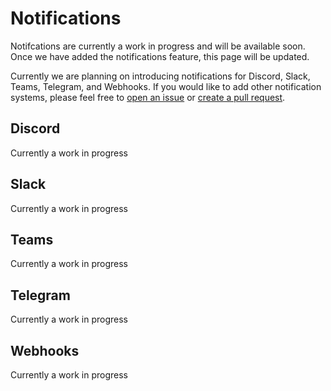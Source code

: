 # Notifications

Notifcations are currently a work in progress and will be available soon. Once we have added the notifications feature, this page will be updated.

Currently we are planning on introducing notifications for Discord, Slack, Teams, Telegram, and Webhooks. If you would like to add other notification systems, please feel free to [open an issue](https://github.com/Lunalytics/lunalytics/issues) or [create a pull request](https://github.com/Lunalytics/lunalytics/pulls).

## Discord

Currently a work in progress

## Slack

Currently a work in progress

## Teams

Currently a work in progress

## Telegram

Currently a work in progress

## Webhooks

Currently a work in progress
